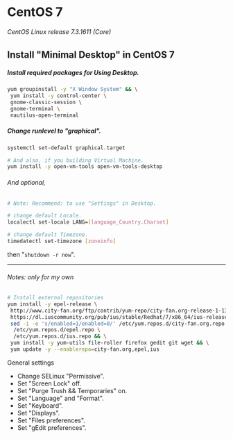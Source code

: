 # CentOS 7
###### CentOS Linux release 7.3.1611 (Core)
## Install "Minimal Desktop" in CentOS 7
##### Install required packages for Using Desktop.
```bash
yum groupinstall -y "X Window System" && \
 yum install -y control-center \
 gnome-classic-session \
 gnome-terminal \
 nautilus-open-terminal
```
##### Change runlevel to "graphical".
```bash
systemctl set-default graphical.target

# And also, if you building Virtual Machine.
yum install -y open-vm-tools open-vm-tools-desktop
```
###### And optional,

```bash
# Note: Recommend: to use "Settings" in Desktop.

# change default Locale.
localectl set-locale LANG=[language_Country.Charset]

# change default Timezone.
timedatectl set-timezone [zoneinfo]
```
then "`shutdown -r now`".

---
###### Notes: only for my own
```bash
# Install external repositories
yum install -y epel-release \
 http://www.city-fan.org/ftp/contrib/yum-repo/city-fan.org-release-1-13.rhel7.noarch.rpm \
 https://dl.iuscommunity.org/pub/ius/stable/Redhat/7/x86_64/ius-release-1.0-14.ius.el7.noarch.rpm && \
 sed -i -e 's/enabled=1/enabled=0/' /etc/yum.repos.d/city-fan.org.repo \
  /etc/yum.repos.d/epel.repo \
  /etc/yum.repos.d/ius.repo && \
 yum install -y yum-utils file-roller firefox gedit git wget && \
 yum update -y --enablerepo=city-fan.org,epel,ius
```

General settings
+ Change SELinux "Permissive".
+ Set "Screen Lock" off.
+ Set "Purge Trush && Temporaries" on.
+ Set "Language" and "Format".
+ Set "Keyboard".
+ Set "Displays".
+ Set "Files preferences". 
+ Set "gEdit preferences".
